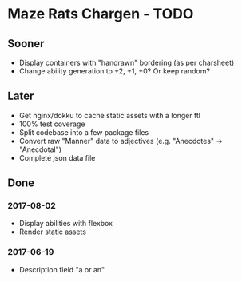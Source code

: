 # Maze Rats Chargen - TODO

## Sooner

* Display containers with "handrawn" bordering (as per charsheet)
* Change ability generation to +2, +1, +0? Or keep random?

## Later

* Get nginx/dokku to cache static assets with a longer ttl
* 100% test coverage
* Split codebase into a few package files
* Convert raw "Manner" data to adjectives (e.g. "Anecdotes" -> "Anecdotal")
* Complete json data file

## Done

### 2017-08-02

* Display abilities with flexbox
* Render static assets

### 2017-06-19

* Description field "a or an"